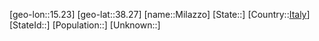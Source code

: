 ﻿---
location: [38.27,15.23]
type: City
tags:
- geo/City


SpocWebEntityId: 32478
isDeleted: false
confidential: public

---
[geo-lon::15.23]
[geo-lat::38.27]
[name::Milazzo]
[State::]
[Country::[Italy](geo/Continent/Europe/Italy.md)]
[StateId::]
[Population::]
[Unknown::]

